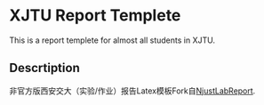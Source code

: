 # XJTU Report Templete

This is a report templete for almost all students in XJTU.



## Descrtiption 
非官方版西安交大（实验/作业）报告Latex模板Fork自[NjustLabReport](https://github.com/DocF/NjustLabReport).


